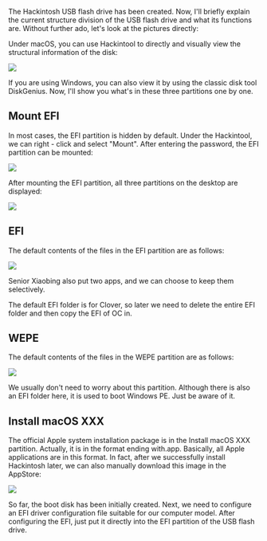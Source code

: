 The Hackintosh USB flash drive has been created. Now, I'll briefly explain the current structure division of the USB flash drive and what its functions are. Without further ado, let's look at the pictures directly:

Under macOS, you can use Hackintool to directly and visually view the structural information of the disk:

![](https://seanchang.github.io/picx-images-hosting/20241109/xuanyuan.me-16318012614605.webp) 

If you are using Windows, you can also view it by using the classic disk tool DiskGenius. Now, I'll show you what's in these three partitions one by one.

## Mount EFI
In most cases, the EFI partition is hidden by default. Under the Hackintool, we can right - click and select "Mount". After entering the password, the EFI partition can be mounted:

![](https://seanchang.github.io/picx-images-hosting/20241109/xuanyuan.me-16318013455967.webp) 

After mounting the EFI partition, all three partitions on the desktop are displayed:

![](https://seanchang.github.io/picx-images-hosting/20241109/xuanyuan.me-16318017737999.webp)     

## EFI
The default contents of the files in the EFI partition are as follows:

![](https://seanchang.github.io/picx-images-hosting/20241109/xuanyuan.me-16318018553429.webp) 

Senior Xiaobing also put two apps, and we can choose to keep them selectively.

The default EFI folder is for Clover, so later we need to delete the entire EFI folder and then copy the EFI of OC in. 

## WEPE
The default contents of the files in the WEPE partition are as follows:

![](https://seanchang.github.io/picx-images-hosting/20241109/xuanyuan.me-16318019728766.webp) 

We usually don't need to worry about this partition. Although there is also an EFI folder here, it is used to boot Windows PE. Just be aware of it. 

## Install macOS XXX
The official Apple system installation package is in the Install macOS XXX partition. Actually, it is in the format ending with.app. Basically, all Apple applications are in this format. In fact, after we successfully install Hackintosh later, we can also manually download this image in the AppStore:

![](https://seanchang.github.io/picx-images-hosting/20241109/xuanyuan.me-16318020277484.webp) 



So far, the boot disk has been initially created. Next, we need to configure an EFI driver configuration file suitable for our computer model. After configuring the EFI, just put it directly into the EFI partition of the USB flash drive.